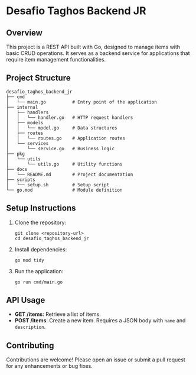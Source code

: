 # Desafio Taghos Backend JR

## Overview
This project is a REST API built with Go, designed to manage items with basic CRUD operations. It serves as a backend service for applications that require item management functionalities.

## Project Structure
```
desafio_taghos_backend_jr
├── cmd
│   └── main.go          # Entry point of the application
├── internal
│   ├── handlers
│   │   └── handler.go   # HTTP request handlers
│   ├── models
│   │   └── model.go     # Data structures
│   ├── routes
│   │   └── routes.go    # Application routes
│   └── services
│       └── service.go   # Business logic
├── pkg
│   └── utils
│       └── utils.go     # Utility functions
├── docs
│   └── README.md        # Project documentation
├── scripts
│   └── setup.sh         # Setup script
└── go.mod               # Module definition
```

## Setup Instructions
1. Clone the repository:
   ```
   git clone <repository-url>
   cd desafio_taghos_backend_jr
   ```

2. Install dependencies:
   ```
   go mod tidy
   ```

3. Run the application:
   ```
   go run cmd/main.go
   ```

## API Usage
- **GET /items**: Retrieve a list of items.
- **POST /items**: Create a new item. Requires a JSON body with `name` and `description`.

## Contributing
Contributions are welcome! Please open an issue or submit a pull request for any enhancements or bug fixes.